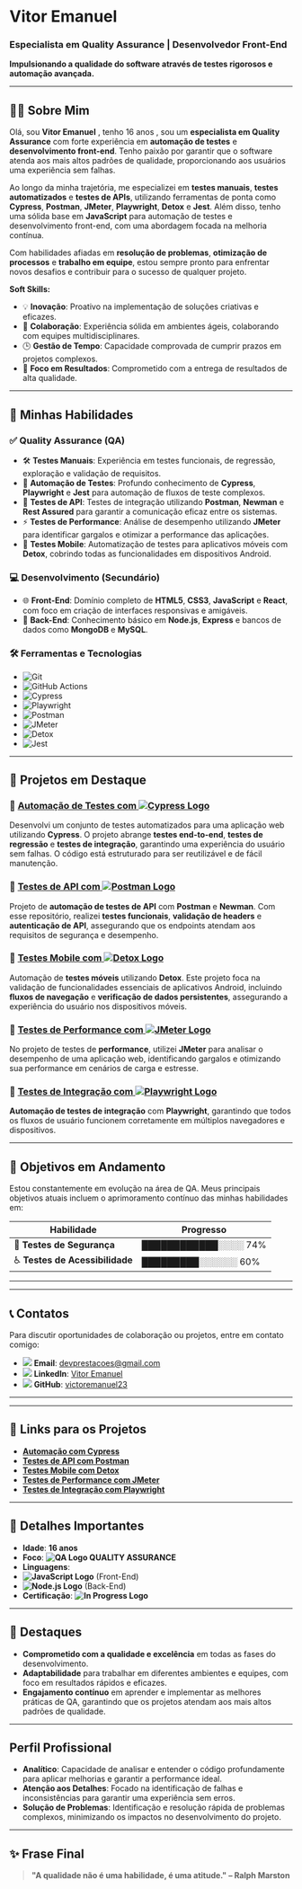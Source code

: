 # **Vitor Emanuel**
### **Especialista em Quality Assurance | Desenvolvedor Front-End**
**Impulsionando a qualidade do software através de testes rigorosos e automação avançada.**

---

## 🧑‍💻 **Sobre Mim**

Olá, sou **Vitor Emanuel** , tenho 16 anos , sou  um **especialista em Quality Assurance** com forte experiência em **automação de testes** e **desenvolvimento front-end**. Tenho paixão por garantir que o software atenda aos mais altos padrões de qualidade, proporcionando aos usuários uma experiência sem falhas.

Ao longo da minha trajetória, me especializei em **testes manuais**, **testes automatizados** e **testes de APIs**, utilizando ferramentas de ponta como **Cypress**, **Postman**, **JMeter**, **Playwright**, **Detox** e **Jest**. Além disso, tenho uma sólida base em **JavaScript** para automação de testes e desenvolvimento front-end, com uma abordagem focada na melhoria contínua.

Com habilidades afiadas em **resolução de problemas**, **otimização de processos** e **trabalho em equipe**, estou sempre pronto para enfrentar novos desafios e contribuir para o sucesso de qualquer projeto.

**Soft Skills:**
- 💡 **Inovação**: Proativo na implementação de soluções criativas e eficazes.
- 🤝 **Colaboração**: Experiência sólida em ambientes ágeis, colaborando com equipes multidisciplinares.
- 🕒 **Gestão de Tempo**: Capacidade comprovada de cumprir prazos em projetos complexos.
- 🎯 **Foco em Resultados**: Comprometido com a entrega de resultados de alta qualidade.

---

## 🧠 **Minhas Habilidades**

### ✅ **Quality Assurance (QA)**
- 🛠️ **Testes Manuais**: Experiência em testes funcionais, de regressão, exploração e validação de requisitos.
- 🤖 **Automação de Testes**: Profundo conhecimento de **Cypress**, **Playwright** e **Jest** para automação de fluxos de teste complexos.
- 🔌 **Testes de API**: Testes de integração utilizando **Postman**, **Newman** e **Rest Assured** para garantir a comunicação eficaz entre os sistemas.
- ⚡ **Testes de Performance**: Análise de desempenho utilizando **JMeter** para identificar gargalos e otimizar a performance das aplicações.
- 📱 **Testes Mobile**: Automatização de testes para aplicativos móveis com **Detox**, cobrindo todas as funcionalidades em dispositivos Android.

### 💻 **Desenvolvimento (Secundário)**
- 🌐 **Front-End**: Domínio completo de **HTML5**, **CSS3**, **JavaScript** e **React**, com foco em criação de interfaces responsivas e amigáveis.
- 🔧 **Back-End**: Conhecimento básico em **Node.js**, **Express** e bancos de dados como **MongoDB** e **MySQL**.

### 🛠️ **Ferramentas e Tecnologias**

- ![Git](https://img.shields.io/badge/Git-F05032?style=for-the-badge&logo=git&logoColor=white)
- ![GitHub Actions](https://img.shields.io/badge/GitHub%20Actions-2088FF?style=for-the-badge&logo=github-actions&logoColor=white)
- ![Cypress](https://img.shields.io/badge/Cypress-4D61C1?style=for-the-badge&logo=cypress&logoColor=white)
- ![Playwright](https://img.shields.io/badge/Playwright-000000?style=for-the-badge&logo=playwright&logoColor=white)
- ![Postman](https://img.shields.io/badge/Postman-FF6C37?style=for-the-badge&logo=postman&logoColor=white)
- ![JMeter](https://img.shields.io/badge/JMeter-FB5B00?style=for-the-badge&logo=apache&logoColor=white)
- ![Detox](https://img.shields.io/badge/Detox-00B0B9?style=for-the-badge&logo=detox&logoColor=white)
- ![Jest](https://img.shields.io/badge/Jest-C21325?style=for-the-badge&logo=jest&logoColor=white)

---
## 📂 **Projetos em Destaque**

### 🔹 [**Automação de Testes com** ![Cypress Logo](https://img.shields.io/badge/Cypress-4D61C1?style=for-the-badge&logo=cypress&logoColor=white)](https://github.com/victoremanuel23/testes-cypress)  
Desenvolvi um conjunto de testes automatizados para uma aplicação web utilizando **Cypress**. O projeto abrange **testes end-to-end**, **testes de regressão** e **testes de integração**, garantindo uma experiência do usuário sem falhas. O código está estruturado para ser reutilizável e de fácil manutenção.

### 🔹 [**Testes de API com** ![Postman Logo](https://img.shields.io/badge/Postman-FF6C37?style=for-the-badge&logo=postman&logoColor=white)](https://github.com/victoremanuel23/api-postman)  
Projeto de **automação de testes de API** com **Postman** e **Newman**. Com esse repositório, realizei **testes funcionais**, **validação de headers** e **autenticação de API**, assegurando que os endpoints atendam aos requisitos de segurança e desempenho.

### 🔹 [**Testes Mobile com** ![Detox Logo](https://img.shields.io/badge/Detox-00B0B9?style=for-the-badge&logo=detox&logoColor=white)](https://github.com/victoremanuel23/testes-mobile-detox)  
Automação de **testes móveis** utilizando **Detox**. Este projeto foca na validação de funcionalidades essenciais de aplicativos Android, incluindo **fluxos de navegação** e **verificação de dados persistentes**, assegurando a experiência do usuário nos dispositivos móveis.

### 🔹 [**Testes de Performance com** ![JMeter Logo](https://img.shields.io/badge/JMeter-FB5B00?style=for-the-badge&logo=apache&logoColor=white)](https://github.com/victoremanuel23/testes-performance-jmeter)  
No projeto de testes de **performance**, utilizei **JMeter** para analisar o desempenho de uma aplicação web, identificando gargalos e otimizando sua performance em cenários de carga e estresse.

### 🔹 [**Testes de Integração com** ![Playwright Logo](https://img.shields.io/badge/Playwright-000000?style=for-the-badge&logo=playwright&logoColor=white)](https://github.com/victoremanuel23/testes-playwright)  
**Automação de testes de integração** com **Playwright**, garantindo que todos os fluxos de usuário funcionem corretamente em múltiplos navegadores e dispositivos.


---

## 🚀 **Objetivos em Andamento**

Estou constantemente em evolução na área de QA. Meus principais objetivos atuais incluem o aprimoramento contínuo das minhas habilidades em:

| Habilidade                 | Progresso |
|---------------------------|-----------|
| 🔐 **Testes de Segurança**     | ████████████░░░░ 74% |
| ♿ **Testes de Acessibilidade** | █████████░░░░░░ 60% |

---

---

## 📞 **Contatos**

Para discutir oportunidades de colaboração ou projetos, entre em contato comigo:

- <img src="https://img.icons8.com/color/24/000000/gmail-new.png"/> **Email**: [devprestacoes@gmail.com](mailto:devprestacoes@gmail.com)  
- <img src="https://img.icons8.com/color/24/000000/linkedin.png"/> **LinkedIn**: [Vitor Emanuel](https://www.linkedin.com/in/vitor-emanuel-006369361)  
- <img src="https://img.icons8.com/ios-glyphs/24/000000/github.png"/> **GitHub**: [victoremanuel23](https://github.com/victoremanuel23)

---


---

## 🔗 **Links para os Projetos**

- **[Automação com Cypress](https://github.com/victoremanuel23/testes-cypress)**
- **[Testes de API com Postman](https://github.com/victoremanuel23/api-postman)**
- **[Testes Mobile com Detox](https://github.com/victoremanuel23/testes-mobile-detox)**
- **[Testes de Performance com JMeter](https://github.com/victoremanuel23/testes-performance-jmeter)**
- **[Testes de Integração com Playwright](https://github.com/victoremanuel23/testes-playwright)**

---

## 📌 **Detalhes Importantes**

- **Idade**: **16 anos**
- **Foco**: **![QA Logo](https://img.shields.io/badge/QA-4A90E2?style=for-the-badge&logo=robot&logoColor=white) QUALITY ASSURANCE**
- **Linguagens**:
- **![JavaScript Logo](https://img.shields.io/badge/JavaScript-F7DF1E?style=for-the-badge&logo=javascript&logoColor=black)** (Front-End)
- **![Node.js Logo](https://img.shields.io/badge/Node.js-339933?style=for-the-badge&logo=node.js&logoColor=white)** (Back-End)
- **Certificação**: **![In Progress Logo](https://img.shields.io/badge/Em%20Andamento-FFA000?style=for-the-badge&logo=progress&logoColor=white)**
---

## 🌟 **Destaques**

- **Comprometido com a qualidade e excelência** em todas as fases do desenvolvimento.
- **Adaptabilidade** para trabalhar em diferentes ambientes e equipes, com foco em resultados rápidos e eficazes.
- **Engajamento contínuo** em aprender e implementar as melhores práticas de QA, garantindo que os projetos atendam aos mais altos padrões de qualidade.

---

## **Perfil Profissional**

- **Analítico**: Capacidade de analisar e entender o código profundamente para aplicar melhorias e garantir a performance ideal.
- **Atenção aos Detalhes**: Focado na identificação de falhas e inconsistências para garantir uma experiência sem erros.
- **Solução de Problemas**: Identificação e resolução rápida de problemas complexos, minimizando os impactos no desenvolvimento do projeto.

---
## ✨ **Frase Final**

> **"A qualidade não é uma habilidade, é uma atitude." – Ralph Marston**

